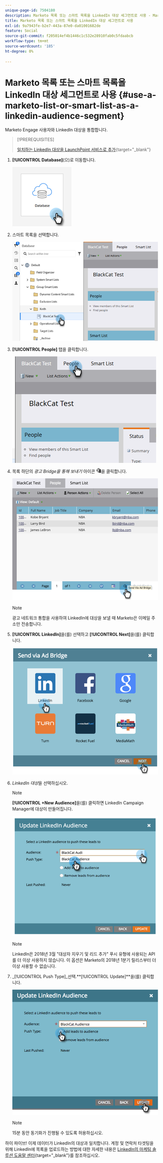 ```yaml
---
unique-page-id: 7504180
description: Marketo 목록 또는 스마트 목록을 LinkedIn 대상 세그먼트로 사용 - Marketo 문서 - 제품 설명서
title: Marketo 목록 또는 스마트 목록을 LinkedIn 대상 세그먼트로 사용
exl-id: 9a7943fe-b2e7-443a-87e0-da01001682de
feature: Social
source-git-commit: f205014ef4b1446c1c532e28910fab0c5fdaabcb
workflow-type: tm+mt
source-wordcount: '185'
ht-degree: 0%

---
```


# Marketo 목록 또는 스마트 목록을 LinkedIn 대상 세그먼트로 사용 {#use-a-marketo-list-or-smart-list-as-a-linkedin-audience-segment}

Marketo Engage 사용자와 LinkedIn 대상을 통합합니다.

>[!PREREQUISITES]
>
>[일치하는 LinkedIn 대상을 LaunchPoint 서비스로 추가](/help/marketo/product-docs/demand-generation/ad-network-integrations/add-linkedin-matched-audiences-as-a-launchpoint-service.md){target="_blank"}

1. **[!UICONTROL Database]**(으)로 이동합니다.

   ![](assets/list-as-a-linkedin-audience-segment-1.png)

1. 스마트 목록을 선택합니다.

   ![](assets/list-as-a-linkedin-audience-segment-2.png)

1. **[!UICONTROL People]** 탭을 클릭합니다.

   ![](assets/list-as-a-linkedin-audience-segment-3.png)

1. 목록 하단의 _광고 Bridge을 통해 보내기_ 아이콘 ![—](assets/icon-ad-bridge.png)을 클릭합니다.

   ![](assets/list-as-a-linkedin-audience-segment-4.png)

   >[!NOTE]
   >
   >광고 네트워크 통합을 사용하여 LinkedIn에 대상을 보낼 때 Marketo은 이메일 주소만 전송합니다.

1. **[!UICONTROL LinkedIn]**&#x200B;을(를) 선택하고 **[!UICONTROL Next]**&#x200B;을(를) 클릭합니다.

   ![](assets/list-as-a-linkedin-audience-segment-5.png)

1. _LinkedIn 대상_&#x200B;을 선택하십시오.

   >[!NOTE]
   >
   >**[!UICONTROL +New Audience]**&#x200B;을(를) 클릭하면 LinkedIn Campaign Manager에 대상이 만들어집니다.

   ![](assets/list-as-a-linkedin-audience-segment-6.png)

   >[!NOTE]
   >
   >LinkedIn은 2018년 3월 &quot;대상자 지우기 및 리드 추가&quot; 푸시 유형에 사용되는 API를 더 이상 사용하지 않습니다. 이 옵션은 Marketo의 2018년 1분기 릴리스부터 더 이상 사용할 수 없습니다.

1. _[!UICONTROL Push Type]_선택.**[!UICONTROL Update]**을(를) 클릭합니다.

   ![](assets/list-as-a-linkedin-audience-segment-7.png)

   >[!NOTE]
   >
   >15분 동안 동기화가 진행될 수 있도록 허용하십시오.

하이 파이브! 이제 데이터가 LinkedIn의 대상과 일치합니다. 계정 및 연락처 타겟팅을 위해 LinkedIn에 목록을 업로드하는 방법에 대한 자세한 내용은 [LinkedIn의 마케팅 솔루션 도움말 센터](https://www.linkedin.com/help/lms/answer/73938?query=ad%20segment){target="_blank"}를 참조하십시오.
